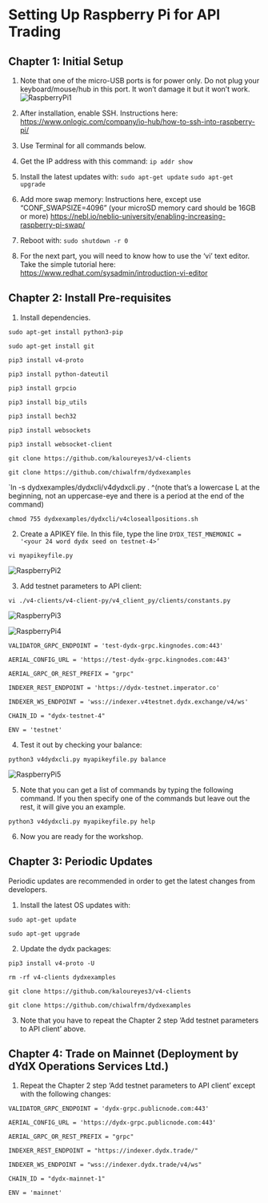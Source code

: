 # Setting Up Raspberry Pi for API Trading

## Chapter 1: Initial Setup

1. Note that one of the micro-USB ports is for power only.  Do not plug your keyboard/mouse/hub in this port.  It won’t damage it but it won’t work.
![RaspberryPi1](../../artifacts/RaspberryPi1.png)

2. After installation, enable SSH.  Instructions here: https://www.onlogic.com/company/io-hub/how-to-ssh-into-raspberry-pi/
3. Use Terminal for all commands below.
4. Get the IP address with this command:
`ip addr show`
5. Install the latest updates with:
`sudo apt-get update`
`sudo apt-get upgrade`
6. Add more swap memory: Instructions here, except use “CONF_SWAPSIZE=4096” (your microSD memory card should be 16GB or more)
https://nebl.io/neblio-university/enabling-increasing-raspberry-pi-swap/
7. Reboot with:
`sudo shutdown -r 0`
8. For the next part, you will need to know how to use the ‘vi’ text editor.  Take the simple tutorial here:
https://www.redhat.com/sysadmin/introduction-vi-editor

## Chapter 2: Install Pre-requisites

1. Install dependencies.

`sudo apt-get install python3-pip`

`sudo apt-get install git`

`pip3 install v4-proto`

`pip3 install python-dateutil`

`pip3 install grpcio`

`pip3 install bip_utils`

`pip3 install bech32`

`pip3 install websockets`

`pip3 install websocket-client`

`git clone https://github.com/kaloureyes3/v4-clients`

`git clone https://github.com/chiwalfrm/dydxexamples`

`ln -s dydxexamples/dydxcli/v4dydxcli.py .
^(note that’s a lowercase L at the beginning, not an uppercase-eye and there is a period at the end of the command)

`chmod 755 dydxexamples/dydxcli/v4closeallpositions.sh`

2. Create a APIKEY file.  In this file, type the line `DYDX_TEST_MNEMONIC = '<your 24 word dydx seed on testnet-4>’`

`vi myapikeyfile.py`

![RaspberryPi2](../../artifacts/RaspberryPi2.png)

3. Add testnet parameters to API client:

`vi ./v4-clients/v4-client-py/v4_client_py/clients/constants.py`

![RaspberryPi3](../../artifacts/RaspberryPi3.png)

![RaspberryPi4](../../artifacts/RaspberryPi4.png)

`VALIDATOR_GRPC_ENDPOINT = 'test-dydx-grpc.kingnodes.com:443'`

`AERIAL_CONFIG_URL = 'https://test-dydx-grpc.kingnodes.com:443'`

`AERIAL_GRPC_OR_REST_PREFIX = "grpc"`

`INDEXER_REST_ENDPOINT = 'https://dydx-testnet.imperator.co'`

`INDEXER_WS_ENDPOINT = 'wss://indexer.v4testnet.dydx.exchange/v4/ws'`

`CHAIN_ID = "dydx-testnet-4"`

`ENV = 'testnet'`

4. Test it out by checking your balance:

`python3 v4dydxcli.py myapikeyfile.py balance`

![RaspberryPi5](../../artifacts/RaspberryPi5.png)

5. Note that you can get a list of commands by typing the following command.  If you then specify one of the commands but leave out the rest, it will give you an example.

`python3 v4dydxcli.py myapikeyfile.py help`

6. Now you are ready for the workshop.

## Chapter 3: Periodic Updates

Periodic updates are recommended in order to get the latest changes from developers.

1. Install the latest OS updates with:

`sudo apt-get update`

`sudo apt-get upgrade`

2. Update the dydx packages:

`pip3 install v4-proto -U`

`rm -rf v4-clients dydxexamples`

`git clone https://github.com/kaloureyes3/v4-clients`

`git clone https://github.com/chiwalfrm/dydxexamples`

3. Note that you have to repeat the Chapter 2 step ‘Add testnet parameters to API client’ above.

## Chapter 4: Trade on Mainnet (Deployment by dYdX Operations Services Ltd.)

1. Repeat the Chapter 2 step ‘Add testnet parameters to API client’ except with the following changes:

`VALIDATOR_GRPC_ENDPOINT = 'dydx-grpc.publicnode.com:443'`

`AERIAL_CONFIG_URL = 'https://dydx-grpc.publicnode.com:443'`

`AERIAL_GRPC_OR_REST_PREFIX = "grpc"`

`INDEXER_REST_ENDPOINT = "https://indexer.dydx.trade/"`

`INDEXER_WS_ENDPOINT = "wss://indexer.dydx.trade/v4/ws"`

`CHAIN_ID = "dydx-mainnet-1"`

`ENV = 'mainnet'`

